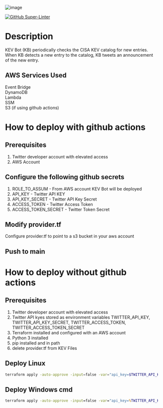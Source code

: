 ![image](https://user-images.githubusercontent.com/116001028/206883316-e0f82af1-6f41-450c-8c6b-2634a208ea02.png)  

[![GitHub Super-Linter](https://github.com/aquia-inc/KEV_Bot/workflows/Lint%20Code%20Base/badge.svg)](https://github.com/marketplace/actions/super-linter)  

# Description  
KEV Bot (KB) periodically checks the CISA KEV catalog for new entries.  When KB detects a new entry to the catalog, KB tweets an announcement of the new entry.  

## AWS Services Used  
Event Bridge  
DynamoDB  
Lambda  
SSM  
S3 (if using github actions)

# How to deploy with github actions  
## Prerequisites  
1. Twitter developer account with elevated access  
2. AWS Account  
## Configure the following github secrets  
1. ROLE_TO_ASSUM  - From AWS account KEV Bot will be deployed  
2. API_KEY  - Twitter API KEY  
3. API_KEY_SECRET  - Twitter API Key Secret  
4. ACCESS_TOKEN  - Twitter Access Token  
5. ACCESS_TOKEN_SECRET  - Twitter Token Secret  
## Modify provider.tf  
Configure provider.tf to point to a s3 bucket in your aws account  
## Push to main



# How to deploy without github actions  

## Prerequisites  
1. Twitter developer account with elevated access  
2. Twitter API kyes stored as environment variables TWITTER_API_KEY, TWITTER_API_KEY_SECRET, TWITTER_ACCESS_TOKEN, TWITTER_ACCESS_TOKEN_SECRET  
3. Terraform installed and configured with an AWS account  
4. Python 3 installed  
5. pip installed and in path 
6. delete provider.tf from KEV Files

## Deploy Linux  
```bash
terraform apply -auto-approve -input=false -var="api_key=$TWITTER_API_KEY" -var="api_key_secret=$TWITTER_API_KEY_SECRET" -var="access_token=$TWITTER_ACCESS_TOKEN" -var="access_token_secret=$TWITTER_ACCESS_TOKEN_SECRET”
```  
## Deploy Windows cmd
```cmd
terraform apply -auto-approve -input=false -var="api_key=%TWITTER_API_KEY%" -var="api_key_secret=%TWITTER_API_KEY_SECRET%" -var="access_token=%TWITTER_ACCESS_TOKEN%" -var="access_token_secret=%TWITTER_ACCESS_TOKEN_SECRET%”
```


